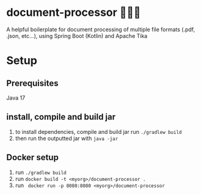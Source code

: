 # document-processor 📄📄📄
A helpful boilerplate for document processing of multiple file formats (.pdf, .json, etc...),
using Spring Boot (Kotlin) and Apache Tika

# Setup
## Prerequisites
Java 17
## install, compile and build jar
1. to install dependencies, compile and build jar run ```./gradlew build```
2. then run the outputted jar with ```java -jar ```
## Docker setup
1. run `./gradlew build`
2. run `docker build -t <myorg>/document-processor .`
3. run ` docker run -p 8080:8080 <myorg>/document-processor`